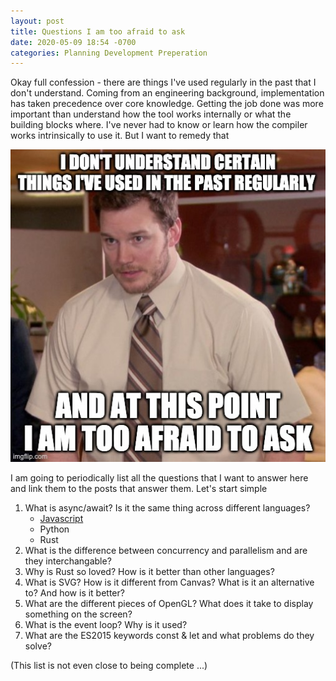 ```yaml
---
layout: post
title: Questions I am too afraid to ask
date: 2020-05-09 18:54 -0700
categories: Planning Development Preperation
---
```


Okay full confession - there are things I've used regularly in the past that I don't understand. Coming from an engineering background, implementation has taken precedence over core knowledge. Getting the job done was more important than understand how the tool works internally or what the building blocks where. I've never had to know or learn how the compiler works intrinsically to use it. But I want to remedy that

<img src="/assets/posts/2020-05-09-2020-05-09-questions-i-am-too-afraid/meme.jpg" alt="andy-meme" height="500" />

I am going to periodically list all the questions that I want to answer here and link them to the posts that answer them. Let's start simple

1. What is async/await? Is it the same thing across different languages?
    * <a href="/async/javascript/2020/05/09/what-is-async-await-exploring-this-using-javascript.html">Javascript</a>
    * Python
    * Rust  
2. What is the difference between concurrency and parallelism and are they interchangable? 
3. Why is Rust so loved? How is it better than other languages?
4. What is SVG? How is it different from Canvas? What is it an alternative to? And how is it better?
5. What are the different pieces of OpenGL? What does it take to display something on the screen? 
6. What is the event loop? Why is it used? 
7. What are the ES2015 keywords const & let and what problems do they solve? 

(This list is not even close to being complete ...)